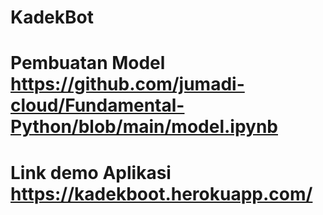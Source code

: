 # KadekBot
# Pembuatan Model https://github.com/jumadi-cloud/Fundamental-Python/blob/main/model.ipynb
# Link demo Aplikasi https://kadekboot.herokuapp.com/
